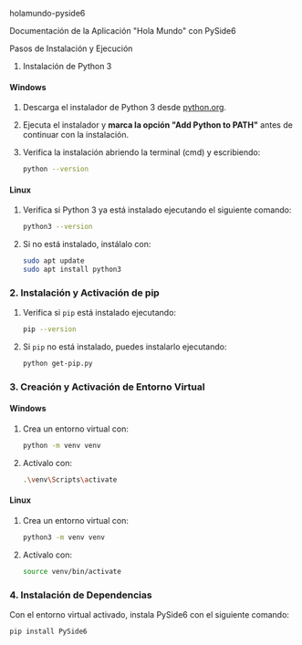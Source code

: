 holamundo-pyside6

 Documentación de la Aplicación "Hola Mundo" con PySide6

 Pasos de Instalación y Ejecución

1. Instalación de Python 3

#### Windows
1. Descarga el instalador de Python 3 desde [python.org](https://www.python.org/downloads/).
2. Ejecuta el instalador y **marca la opción "Add Python to PATH"** antes de continuar con la instalación.
3. Verifica la instalación abriendo la terminal (cmd) y escribiendo:

    ```bash
    python --version
    ```

#### Linux
1. Verifica si Python 3 ya está instalado ejecutando el siguiente comando:

    ```bash
    python3 --version
    ```

2. Si no está instalado, instálalo con:

    ```bash
    sudo apt update
    sudo apt install python3
    ```

### 2. Instalación y Activación de pip

1. Verifica si `pip` está instalado ejecutando:

    ```bash
    pip --version
    ```

2. Si `pip` no está instalado, puedes instalarlo ejecutando:

    ```bash
    python get-pip.py
    ```

### 3. Creación y Activación de Entorno Virtual

#### Windows
1. Crea un entorno virtual con:

    ```bash
    python -m venv venv
    ```

2. Actívalo con:

    ```bash
    .\venv\Scripts\activate
    ```

#### Linux
1. Crea un entorno virtual con:

    ```bash
    python3 -m venv venv
    ```

2. Actívalo con:

    ```bash
    source venv/bin/activate
    ```

### 4. Instalación de Dependencias

Con el entorno virtual activado, instala PySide6 con el siguiente comando:

```bash
pip install PySide6
